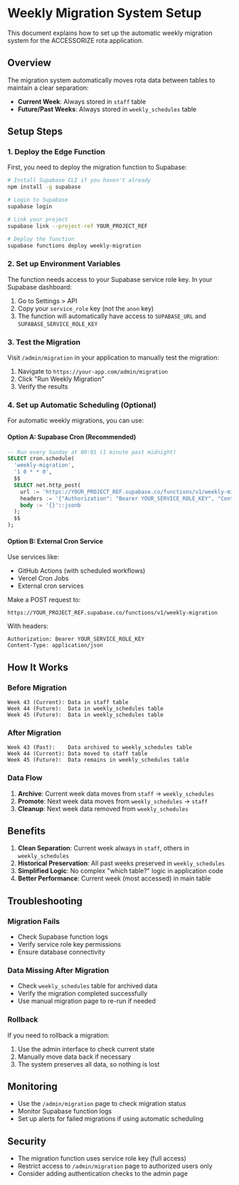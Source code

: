 # Weekly Migration System Setup

This document explains how to set up the automatic weekly migration system for the ACCESSORIZE rota application.

## Overview

The migration system automatically moves rota data between tables to maintain a clear separation:
- **Current Week**: Always stored in `staff` table
- **Future/Past Weeks**: Always stored in `weekly_schedules` table

## Setup Steps

### 1. Deploy the Edge Function

First, you need to deploy the migration function to Supabase:

```bash
# Install Supabase CLI if you haven't already
npm install -g supabase

# Login to Supabase
supabase login

# Link your project
supabase link --project-ref YOUR_PROJECT_REF

# Deploy the function
supabase functions deploy weekly-migration
```

### 2. Set up Environment Variables

The function needs access to your Supabase service role key. In your Supabase dashboard:

1. Go to Settings > API
2. Copy your `service_role` key (not the `anon` key)
3. The function will automatically have access to `SUPABASE_URL` and `SUPABASE_SERVICE_ROLE_KEY`

### 3. Test the Migration

Visit `/admin/migration` in your application to manually test the migration:

1. Navigate to `https://your-app.com/admin/migration`
2. Click "Run Weekly Migration"
3. Verify the results

### 4. Set up Automatic Scheduling (Optional)

For automatic weekly migrations, you can use:

#### Option A: Supabase Cron (Recommended)
```sql
-- Run every Sunday at 00:01 (1 minute past midnight)
SELECT cron.schedule(
  'weekly-migration',
  '1 0 * * 0',
  $$
  SELECT net.http_post(
    url := 'https://YOUR_PROJECT_REF.supabase.co/functions/v1/weekly-migration',
    headers := '{"Authorization": "Bearer YOUR_SERVICE_ROLE_KEY", "Content-Type": "application/json"}'::jsonb,
    body := '{}'::jsonb
  );
  $$
);
```

#### Option B: External Cron Service
Use services like:
- GitHub Actions (with scheduled workflows)
- Vercel Cron Jobs
- External cron services

Make a POST request to:
```
https://YOUR_PROJECT_REF.supabase.co/functions/v1/weekly-migration
```

With headers:
```
Authorization: Bearer YOUR_SERVICE_ROLE_KEY
Content-Type: application/json
```

## How It Works

### Before Migration
```
Week 43 (Current): Data in staff table
Week 44 (Future):  Data in weekly_schedules table
Week 45 (Future):  Data in weekly_schedules table
```

### After Migration
```
Week 43 (Past):    Data archived to weekly_schedules table
Week 44 (Current): Data moved to staff table
Week 45 (Future):  Data remains in weekly_schedules table
```

### Data Flow
1. **Archive**: Current week data moves from `staff` → `weekly_schedules`
2. **Promote**: Next week data moves from `weekly_schedules` → `staff`
3. **Cleanup**: Next week data removed from `weekly_schedules`

## Benefits

1. **Clean Separation**: Current week always in `staff`, others in `weekly_schedules`
2. **Historical Preservation**: All past weeks preserved in `weekly_schedules`
3. **Simplified Logic**: No complex "which table?" logic in application code
4. **Better Performance**: Current week (most accessed) in main table

## Troubleshooting

### Migration Fails
- Check Supabase function logs
- Verify service role key permissions
- Ensure database connectivity

### Data Missing After Migration
- Check `weekly_schedules` table for archived data
- Verify the migration completed successfully
- Use manual migration page to re-run if needed

### Rollback
If you need to rollback a migration:
1. Use the admin interface to check current state
2. Manually move data back if necessary
3. The system preserves all data, so nothing is lost

## Monitoring

- Use the `/admin/migration` page to check migration status
- Monitor Supabase function logs
- Set up alerts for failed migrations if using automatic scheduling

## Security

- The migration function uses service role key (full access)
- Restrict access to `/admin/migration` page to authorized users only
- Consider adding authentication checks to the admin page 